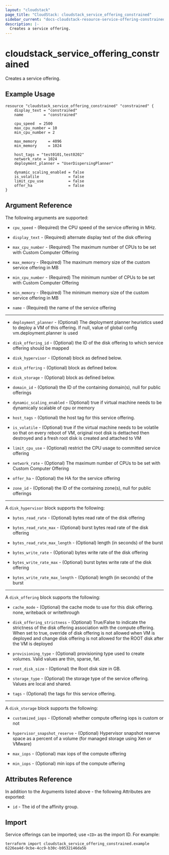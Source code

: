 ```yaml
---
layout: "cloudstack"
page_title: "CloudStack: cloudstack_service_offering_constrained"
sidebar_current: "docs-cloudstack-resource-service-offering-constrained"
description: |-
  Creates a service offering.
---
```


# cloudstack_service_offering_constrained

Creates a service offering.

## Example Usage

```hcl
resource "cloudstack_service_offering_constrained" "constrained" {
	display_text = "constrained"
	name         = "constrained"

	cpu_speed  = 2500
	max_cpu_number = 10
	min_cpu_number = 2
	
	max_memory     = 4096
	min_memory     = 1024
	
	host_tags = "test0101,test0202"
	network_rate = 1024
	deployment_planner = "UserDispersingPlanner"
	
	dynamic_scaling_enabled = false
	is_volatile             = false
	limit_cpu_use           = false
	offer_ha                = false
}
```

## Argument Reference

The following arguments are supported:

* `cpu_speed` - (Required) the CPU speed of the service offering in MHz.

* `display_text` - (Required) alternate display text of the disk offering

* `max_cpu_number` - (Required) The maximum number of CPUs to be set with Custom Computer Offering

* `max_memory` - (Required) The maximum memory size of the custom service offering in MB

* `min_cpu_number` - (Required) The minimum number of CPUs to be set with Custom Computer Offering

* `min_memory` - (Required) The minimum memory size of the custom service offering in MB

* `name` - (Required) the name of the service offering


---
* `deployment_planner` - (Optional) The deployment planner heuristics used to deploy a VM of this offering. If null, value of global config vm.deployment.planner is used

* `disk_offering_id` - (Optional) the ID of the disk offering to which service offering should be mapped

* `disk_hypervisor` - (Optional) block as defined below.

* `disk_offering` - (Optional) block as defined below.

* `disk_storage` - (Optional) block as defined below.

* `domain_id` - (Optional) the ID of the containing domain(s), null for public offerings

* `dynamic_scaling_enabled` - (Optional) true if virtual machine needs to be dynamically scalable of cpu or memory

* `host_tags` - (Optional) the host tag for this service offering.

* `is_volatile` - (Optional) true if the virtual machine needs to be volatile so that on every reboot of VM, original root disk is dettached then destroyed and a fresh root disk is created and attached to VM

* `limit_cpu_use` - (Optional) restrict the CPU usage to committed service offering

* `network_rate` - (Optional) The maximum number of CPUs to be set with Custom Computer Offering

* `offer_ha` - (Optional) the HA for the service offering

* `zone_id` - (Optional) the ID of the containing zone(s), null for public offerings

---
A `disk_hypervisor` block supports the following:

* `bytes_read_rate` - (Optional) bytes read rate of the disk offering

* `bytes_read_rate_max` - (Optional) burst bytes read rate of the disk offering

* `bytes_read_rate_max_length` - (Optional) length (in seconds) of the burst

* `bytes_write_rate` - (Optional) bytes write rate of the disk offering

* `bytes_write_rate_max` - (Optional) burst bytes write rate of the disk offering

* `bytes_write_rate_max_length` - (Optional) length (in seconds) of the burst

---
A `disk_offering` block supports the following:

* `cache_mode` - (Optional) the cache mode to use for this disk offering. none, writeback or writethrough

* `disk_offering_strictness` - (Optional) True/False to indicate the strictness of the disk offering association with the compute offering. When set to true, override of disk offering is not allowed when VM is deployed and change disk offering is not allowed for the ROOT disk after the VM is deployed

* `provisioning_type` - (Optional) provisioning type used to create volumes. Valid values are thin, sparse, fat.

* `root_disk_size` - (Optional) the Root disk size in GB.

* `storage_type` - (Optional) the storage type of the service offering. Values are local and shared.

* `tags` - (Optional) the tags for this service offering.

---
A `disk_storage` block supports the following:

* `customized_iops` - (Optional) whether compute offering iops is custom or not

* `hypervisor_snapshot_reserve` - (Optional) Hypervisor snapshot reserve space as a percent of a volume (for managed storage using Xen or VMware)

* `max_iops` - (Optional) max iops of the compute offering

* `min_iops` - (Optional) min iops of the compute offering



## Attributes Reference

In addition to the Arguments listed above - the following Attributes are exported:

* `id` - The id of the affinity group.


## Import

Service offerings can be imported; use `<ID>` as the import ID. For
example:

```shell
terraform import cloudstack_service_offering_constrained.example 6226ea4d-9cbe-4cc9-b30c-b9532146da5b
```
